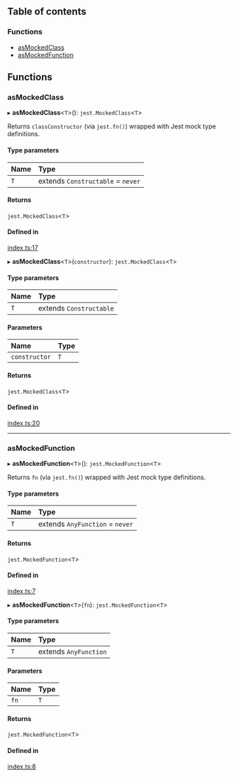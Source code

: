 ## Table of contents

### Functions

- [asMockedClass][1]
- [asMockedFunction][2]

## Functions

### asMockedClass

▸ **asMockedClass**<`T`>(): `jest.MockedClass`<`T`>

Returns `classConstructor` (via `jest.fn()`) wrapped with Jest mock type
definitions.

#### Type parameters

| Name | Type                              |
| :--- | :-------------------------------- |
| `T`  | extends `Constructable` = `never` |

#### Returns

`jest.MockedClass`<`T`>

#### Defined in

[index.ts:17][3]

▸ **asMockedClass**<`T`>(`constructor`): `jest.MockedClass`<`T`>

#### Type parameters

| Name | Type                    |
| :--- | :---------------------- |
| `T`  | extends `Constructable` |

#### Parameters

| Name          | Type |
| :------------ | :--- |
| `constructor` | `T`  |

#### Returns

`jest.MockedClass`<`T`>

#### Defined in

[index.ts:20][4]

---

### asMockedFunction

▸ **asMockedFunction**<`T`>(): `jest.MockedFunction`<`T`>

Returns `fn` (via `jest.fn()`) wrapped with Jest mock type definitions.

#### Type parameters

| Name | Type                            |
| :--- | :------------------------------ |
| `T`  | extends `AnyFunction` = `never` |

#### Returns

`jest.MockedFunction`<`T`>

#### Defined in

[index.ts:7][5]

▸ **asMockedFunction**<`T`>(`fn`): `jest.MockedFunction`<`T`>

#### Type parameters

| Name | Type                  |
| :--- | :-------------------- |
| `T`  | extends `AnyFunction` |

#### Parameters

| Name | Type |
| :--- | :--- |
| `fn` | `T`  |

#### Returns

`jest.MockedFunction`<`T`>

#### Defined in

[index.ts:8][6]

[1]: README.md#asmockedclass
[2]: README.md#asmockedfunction
[3]:
  https://github.com/Xunnamius/typescript-utils/blob/c8772e3/packages/jest-types/src/index.ts#L17
[4]:
  https://github.com/Xunnamius/typescript-utils/blob/c8772e3/packages/jest-types/src/index.ts#L20
[5]:
  https://github.com/Xunnamius/typescript-utils/blob/c8772e3/packages/jest-types/src/index.ts#L7
[6]:
  https://github.com/Xunnamius/typescript-utils/blob/c8772e3/packages/jest-types/src/index.ts#L8
